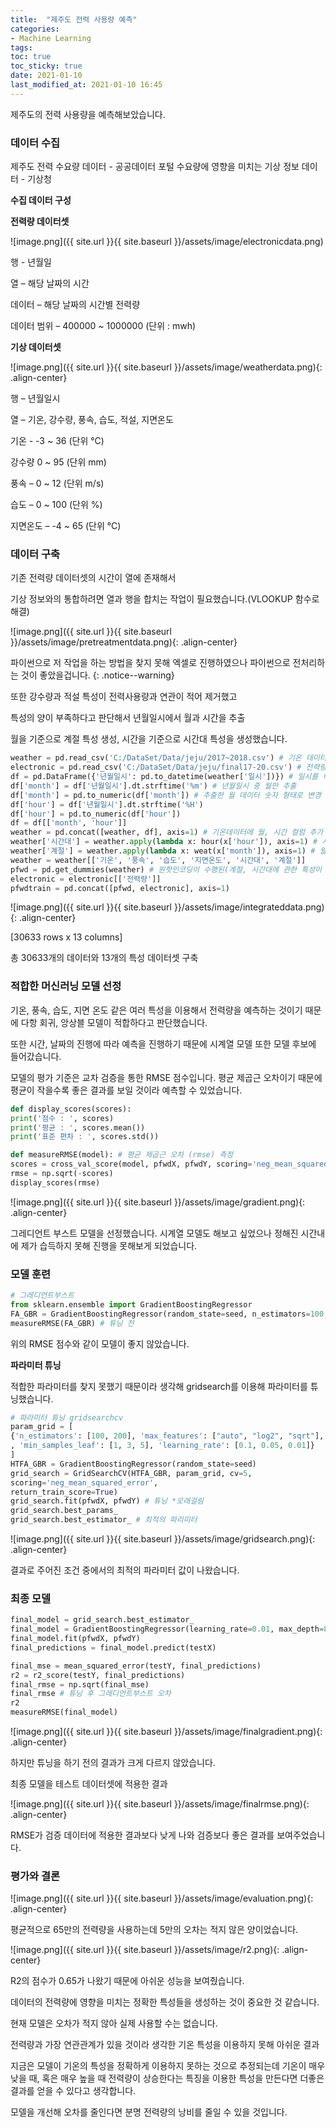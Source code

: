 ```yaml
---
title:  "제주도 전력 사용량 예측"
categories: 
- Machine Learning
tags:
toc: true
toc_sticky: true
date: 2021-01-10
last_modified_at: 2021-01-10 16:45
---
```

제주도의 전력 사용량을 예측해보았습니다.

### 데이터 수집
제주도 전력 수요량 데이터 - 공공데이터 포털
수요량에 영향을 미치는 기상 정보 데이터 - 기상청

**수집 데이터 구성**

**전력량 데이터셋**

![image.png]({{ site.url }}{{ site.baseurl }}/assets/image/electronicdata.png)

행 - 년월일

열 – 해당 날짜의 시간

데이터 – 해당 날짜의 시간별 전력량

데이터 범위 – 400000 ~ 1000000 (단위 : mwh)

**기상 데이터셋**

![image.png]({{ site.url }}{{ site.baseurl }}/assets/image/weatherdata.png){: .align-center}

행 – 년월일시

열 – 기온, 강수량, 풍속, 습도, 적설, 지면온도 

기온 - -3 ~ 36 (단위 °C) 

강수량 0 ~ 95 (단위 mm)

풍속 – 0 ~ 12 (단위 m/s)

습도 – 0 ~ 100 (단위 %)

지면온도 – -4 ~ 65 (단위 °C)

### 데이터 구축

기존 전력량 데이터셋의 시간이 열에 존재해서

기상 정보와의 통합하려면 열과 행을 합치는 작업이 필요했습니다.(VLOOKUP 함수로 해결)

![image.png]({{ site.url }}{{ site.baseurl }}/assets/image/pretreatmentdata.png){: .align-center}

파이썬으로 저 작업을 하는 방법을 찾지 못해 엑셀로 진행하였으나 파이썬으로 전처리하는 것이 좋았을겁니다.
{: .notice--warning}



또한 강수량과 적설 특성이 전력사용량과 연관이 적어 제거했고

특성의 양이 부족하다고 판단해서 년월일시에서 월과 시간을 추출

월을 기준으로 계절 특성 생성, 시간을 기준으로 시간대 특성을 생성했습니다.

```python
weather = pd.read_csv('C:/DataSet/Data/jeju/2017~2018.csv') # 기온 데이터
electronic = pd.read_csv('C:/DataSet/Data/jeju/final17-20.csv') # 전력량 데이터
df = pd.DataFrame({'년월일시': pd.to_datetime(weather['일시'])}) # 일시를 이용해서 시간대와 계절을 나눔 / 데이터 프레임 형태 생성
df['month'] = df['년월일시'].dt.strftime('%m') # 년월일시 중 월만 추출
df['month'] = pd.to_numeric(df['month']) # 추출한 월 데이터 숫자 형태로 변경
df['hour'] = df['년월일시'].dt.strftime('%H')
df['hour'] = pd.to_numeric(df['hour'])
df = df[['month', 'hour']]
weather = pd.concat([weather, df], axis=1) # 기온데이터에 월, 시간 컬럼 추가
weather['시간대'] = weather.apply(lambda x: hour(x['hour']), axis=1) # 시간 컬럼을 이용해 hour함수 적용 (임의로 만든)
weather['계절'] = weather.apply(lambda x: weat(x['month']), axis=1) # 월 컬럼을 이용해 weat함수 적용
weather = weather[['기온', '풍속', '습도', '지면온도', '시간대', '계절']]
pfwd = pd.get_dummies(weather) # 원핫인코딩이 수행된(계절, 시간대에 관한 특성이 추가된) 기온 데이터(plus feature weather data)
electronic = electronic[['전력량']]
pfwdtrain = pd.concat([pfwd, electronic], axis=1)
```

![image.png]({{ site.url }}{{ site.baseurl }}/assets/image/integrateddata.png){: .align-center}

[30633 rows x 13 columns]

총 30633개의 데이터와 13개의 특성 데이터셋 구축

### 적합한 머신러닝 모델 선정

기온, 풍속, 습도, 지면 온도 같은 여러 특성을 이용해서 전력량을 예측하는 것이기 때문에 다항 회귀, 앙상블 모델이 적합하다고 판단했습니다.

또한 시간, 날짜의 진행에 따라 예측을 진행하기 때문에 시계열 모델 또한 모델 후보에 들어갔습니다.

모델의 평가 기준은 교차 검증을 통한 RMSE 점수입니다. 평균 제곱근 오차이기 때문에 평균이 작을수록 좋은 결과를 보일 것이라 예측할 수 있었습니다.

```python
def display_scores(scores):
print('점수 : ', scores)
print('평균 : ', scores.mean())
print('표준 편차 : ', scores.std())

def measureRMSE(model): # 평균 제곱근 오차 (rmse) 측정
scores = cross_val_score(model, pfwdX, pfwdY, scoring='neg_mean_squared_error', cv=5)
rmse = np.sqrt(-scores)
display_scores(rmse)
```

![image.png]({{ site.url }}{{ site.baseurl }}/assets/image/gradient.png){: .align-center}

그레디언트 부스트 모델을 선정했습니다. 시계열 모델도 해보고 싶었으나 정해진 시간내에 제가 습득하지 못해 진행을 못해보게 되었습니다.

### 모델 훈련

```python
# 그레디언트부스트
from sklearn.ensemble import GradientBoostingRegressor
FA_GBR = GradientBoostingRegressor(random_state=seed, n_estimators=100, learning_rate=0.05)
measureRMSE(FA_GBR) # 튜닝 전
```

위의 RMSE 점수와 같이 모델이 좋지 않았습니다.

**파라미터 튜닝**

적합한 파라미터를 찾지 못했기 때문이라 생각해 gridsearch를 이용해 파라미터를 튜닝했습니다.

```python
# 파라미터 튜닝 gridsearchcv
param_grid = [
{'n_estimators': [100, 200], 'max_features': ["auto", "log2", "sqrt"], 'max_depth': [3, 5, 8]
, 'min_samples_leaf': [1, 3, 5], 'learning_rate': [0.1, 0.05, 0.01]}
]
HTFA_GBR = GradientBoostingRegressor(random_state=seed)
grid_search = GridSearchCV(HTFA_GBR, param_grid, cv=5,
scoring='neg_mean_squared_error',
return_train_score=True)
grid_search.fit(pfwdX, pfwdY) # 튜닝 *오래걸림
grid_search.best_params_
grid_search.best_estimator_ # 최적의 파리미터
```

![image.png]({{ site.url }}{{ site.baseurl }}/assets/image/gridsearch.png){: .align-center}

결과로 주어진 조건 중에서의 최적의 파라미터 값이 나왔습니다.

### 최종 모델

```python
final_model = grid_search.best_estimator_
final_model = GradientBoostingRegressor(learning_rate=0.01, max_depth=8, max_features='log2',min_samples_leaf=5, n_estimators=200, random_state=777)
final_model.fit(pfwdX, pfwdY)
final_predictions = final_model.predict(testX)

final_mse = mean_squared_error(testY, final_predictions)
r2 = r2_score(testY, final_predictions)
final_rmse = np.sqrt(final_mse)
final_rmse # 튜닝 후 그레디언트부스트 오차
r2
measureRMSE(final_model)
```

![image.png]({{ site.url }}{{ site.baseurl }}/assets/image/finalgradient.png){: .align-center}

하지만 튜닝을 하기 전의 결과가 크게 다르지 않았습니다.

최종 모델을 테스트 데이터셋에 적용한 결과 

![image.png]({{ site.url }}{{ site.baseurl }}/assets/image/finalrmse.png){: .align-center}

RMSE가 검증 데이터에 적용한 결과보다 낮게 나와 검증보다 좋은 결과를 보여주었습니다.

### 평가와 결론

![image.png]({{ site.url }}{{ site.baseurl }}/assets/image/evaluation.png){: .align-center}

평균적으로 65만의 전력량을 사용하는데 5만의 오차는 적지 않은 양이었습니다.

![image.png]({{ site.url }}{{ site.baseurl }}/assets/image/r2.png){: .align-center}

R2의 점수가 0.65가 나왔기 때문에 아쉬운 성능을 보여줬습니다.



데이터의 전력량에 영향을 미치는 정확한 특성들을 생성하는 것이 중요한 것 같습니다.

현재 모델은 오차가 적지 않아 실제 사용할 수는 없습니다.

전력량과 가장 연관관계가 있을 것이라 생각한 기온 특성을 이용하지 못해 아쉬운 결과 

지금은 모델이 기온의 특성을 정확하게 이용하지 못하는 것으로 추정되는데 기온이 매우 낮을 때, 혹은 매우 높을 때 전력량이 상승한다는 특징을 이용한 특성을 만든다면 더좋은 결과를 얻을 수 있다고 생각합니다.

모델을 개선해 오차를 줄인다면 분명 전력량의 낭비를 줄일 수 있을 것입니다. 